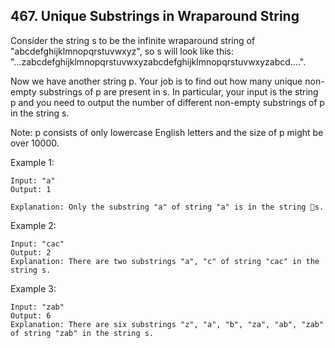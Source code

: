 ## 467. Unique Substrings in Wraparound String 

Consider the string s to be the infinite wraparound string of "abcdefghijklmnopqrstuvwxyz", so s will look like this: "...zabcdefghijklmnopqrstuvwxyzabcdefghijklmnopqrstuvwxyzabcd....".

Now we have another string p. Your job is to find out how many unique non-empty substrings of p are present in s. In particular, your input is the string p and you need to output the number of different non-empty substrings of p in the string s.

Note: p consists of only lowercase English letters and the size of p might be over 10000.

Example 1:

```
Input: "a"
Output: 1

Explanation: Only the substring "a" of string "a" is in the string s.
```

Example 2:

```
Input: "cac"
Output: 2
Explanation: There are two substrings "a", "c" of string "cac" in the string s.
```

Example 3:

```
Input: "zab"
Output: 6
Explanation: There are six substrings "z", "a", "b", "za", "ab", "zab" of string "zab" in the string s.
```